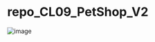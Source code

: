 # repo_CL09_PetShop_V2
![image](https://github.com/CasseliLayza/repo_CL09_PetShop_V2/assets/122756933/113f225e-a0a3-4daa-989a-b293c2f5243f)
